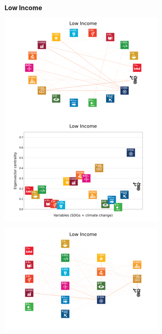 ## Low Income

<img src="../Low Income/Low Income_circular_network_logos.png">
<img src="../Low Income/Low Income_eigenvector_centrality.png">
<br>
<br>
<img src="../Low Income/Low Income_multipartite_network_logos_cluster.png">
